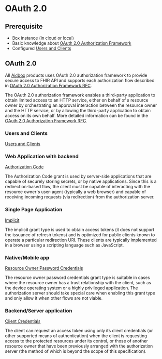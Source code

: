 # OAuth 2.0

## Prerequisite

* Box instance \(in cloud or local\)
* Basic knowledge about [OAuth 2.0 Authorization Framework](https://oauth.net/2/)
* Configured [Users and Clients](users-and-clients.md)

## OAuth 2.0

All [Aidbox](https://www.health-samurai.io/aidbox) products uses OAuth 2.0 authorization framework to provide secure access to FHIR API and supports each authorization flow described in [OAuth 2.0 Authorization Framework RFC](https://tools.ietf.org/html/rfc6749).  
  
The OAuth 2.0 authorization framework enables a third-party application to obtain limited access to an HTTP service, either on behalf of a resource owner by orchestrating an approval interaction between the resource owner and the HTTP service, or by allowing the third-party application to obtain access on its own behalf. More detailed information can be found in the [OAuth 2.0 Authorization Framework RFC](https://tools.ietf.org/html/rfc6749).

### Users and Clients

[Users and Clients](users-and-clients.md)

### Web Application with backend

[Authorization Code](authorization-code.md)

The Authorization Code grant is used by server-side applications that are capable of securely storing secrets, or by native applications. Since this is a redirection-based flow, the client must be capable of interacting with the resource owner's user-agent \(typically a web browser\) and capable of receiving incoming requests \(via redirection\) from the authorization server.

### Single Page Application

[Implicit](implicit.md)

The implicit grant type is used to obtain access tokens \(it does not support the issuance of refresh tokens\) and is optimized for public clients known to operate a particular redirection URI. These clients are typically implemented in a browser using a scripting language such as JavaScript.

### Native/Mobile app

[Resource Owner Password Credentials](resource-owner-credentials.md)

The resource owner password credentials grant type is suitable in cases where the resource owner has a trust relationship with the client, such as the device operating system or a highly privileged application. The authorization server should take special care when enabling this grant type and only allow it when other flows are not viable.

### Backend/Server application

[Client Credentials](client-credentials.md)

The client can request an access token using only its client credentials \(or other supported means of authentication\) when the client is requesting access to the protected resources under its control, or those of another resource owner that have been previously arranged with the authorization server \(the method of which is beyond the scope of this specification\).

 

